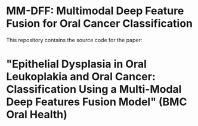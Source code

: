 # MM-DFF: Multimodal Deep Feature Fusion for Oral Cancer Classification

This repository contains the source code for the paper: 
# "Epithelial Dysplasia in Oral Leukoplakia and Oral Cancer: Classification Using a Multi-Modal Deep Features Fusion Model" (BMC Oral Health)

